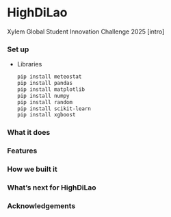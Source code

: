 # HighDiLao
Xylem Global Student Innovation Challenge 2025
[intro]

### Set up
* Libraries
  ```sh
  pip install meteostat
  pip install pandas
  pip install matplotlib
  pip install numpy
  pip install random
  pip install scikit-learn
  pip install xgboost
  ```
### What it does

### Features

### How we built it

### What’s next for HighDiLao

### Acknowledgements


